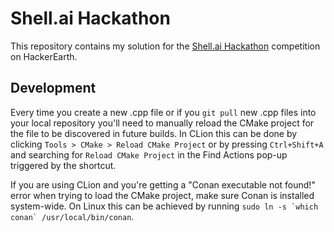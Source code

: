 # Shell.ai Hackathon

This repository contains my solution for the [Shell.ai Hackathon](https://www.hackerearth.com/challenges/competitive/shell-hackathon/) competition on HackerEarth.

## Development

Every time you create a new .cpp file or if you `git pull` new .cpp files into your local repository you'll need to manually reload the CMake project for the file to be discovered in future builds. In CLion this can be done by clicking `Tools > CMake > Reload CMake Project` or by pressing `Ctrl+Shift+A` and searching for `Reload CMake Project` in the Find Actions pop-up triggered by the shortcut.

If you are using CLion and you're getting a "Conan executable not found!" error when trying to load the CMake project, make sure Conan is installed system-wide. On Linux this can be achieved by running ``sudo ln -s `which conan` /usr/local/bin/conan``.
